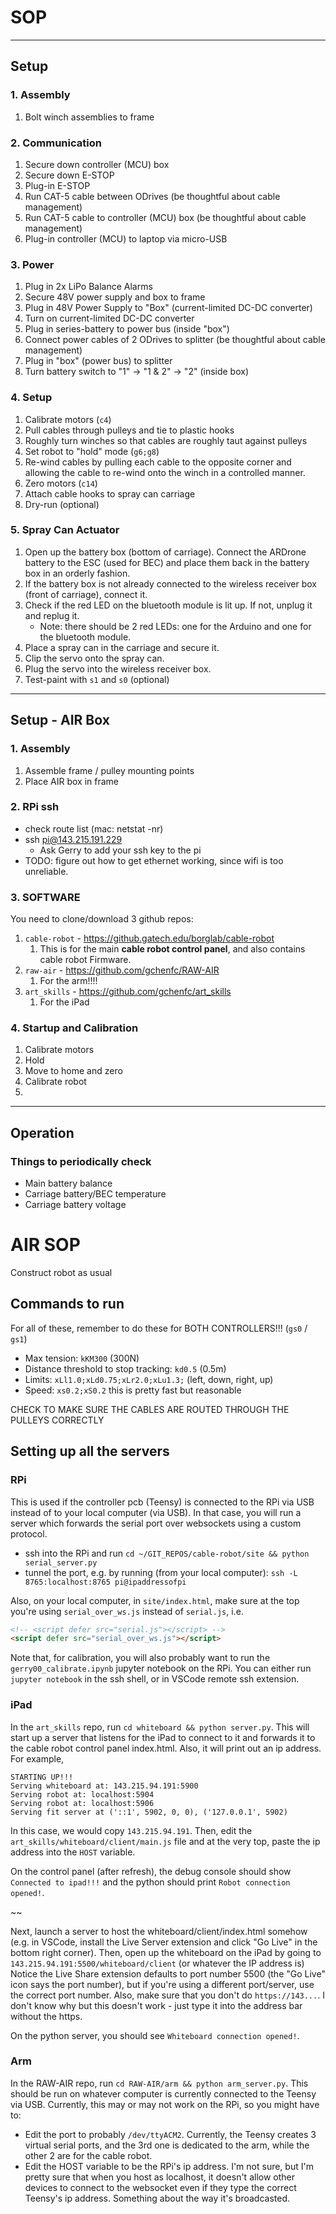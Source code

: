 # SOP

--------------------------------------------------------------------------------

## Setup

### 1. Assembly
1. Bolt winch assemblies to frame

### 2. Communication
1. Secure down controller (MCU) box
2. Secure down E-STOP
3. Plug-in E-STOP
4. Run CAT-5 cable between ODrives (be thoughtful about cable management)
5. Run CAT-5 cable to controller (MCU) box (be thoughtful about cable management)
6. Plug-in controller (MCU) to laptop via micro-USB

### 3. Power
1. Plug in 2x LiPo Balance Alarms
2. Secure 48V power supply and box to frame
3. Plug in 48V Power Supply to "Box" (current-limited DC-DC converter)
4. Turn on current-limited DC-DC converter
5. Plug in series-battery to power bus (inside "box")
6. Connect power cables of 2 ODrives to splitter (be thoughtful about cable management)
7. Plug in "box" (power bus) to splitter
8. Turn battery switch to "1" -> "1 & 2" -> "2" (inside box)

### 4. Setup
1. Calibrate motors (`c4`)
2. Pull cables through pulleys and tie to plastic hooks
3. Roughly turn winches so that cables are roughly taut against pulleys
4. Set robot to "hold" mode (`g6;g8`)
5. Re-wind cables by pulling each cable to the opposite corner and allowing the cable to re-wind onto the winch in a controlled manner.
6. Zero motors (`c14`)
7. Attach cable hooks to spray can carriage
8. Dry-run (optional)

### 5. Spray Can Actuator
1. Open up the battery box (bottom of carriage).  Connect the ARDrone battery to the ESC (used for BEC) and place them back in the battery box in an orderly fashion.
2. If the battery box is not already connected to the wireless receiver box (front of carriage), connect it.
3. Check if the red LED on the bluetooth module is lit up.  If not, unplug it and replug it.
   * Note: there should be 2 red LEDs: one for the Arduino and one for the bluetooth module.
4. Place a spray can in the carriage and secure it.
5. Clip the servo onto the spray can.
6. Plug the servo into the wireless receiver box.
7. Test-paint with `s1` and `s0` (optional)

--------------------------------------------------------------------------------

## Setup - AIR Box

### 1. Assembly
1. Assemble frame / pulley mounting points
2. Place AIR box in frame

### 2. RPi ssh
* check route list (mac: netstat -nr)
* ssh pi@143.215.191.229
  * Ask Gerry to add your ssh key to the pi
* TODO: figure out how to get ethernet working, since wifi is too unreliable.

### 3. SOFTWARE
You need to clone/download 3 github repos:
1. `cable-robot` - https://github.gatech.edu/borglab/cable-robot
   1. This is for the main **cable robot control panel**, and also contains cable robot Firmware.
2. `raw-air` - https://github.com/gchenfc/RAW-AIR
   1. For the arm!!!!
3. `art_skills` - https://github.com/gchenfc/art_skills
   1. For the iPad

### 4. Startup and Calibration
1. Calibrate motors
2. Hold
3. Move to home and zero
4. Calibrate robot
5. 

--------------------------------------------------------------------------------

## Operation

### Things to periodically check
* Main battery balance
* Carriage battery/BEC temperature
* Carriage battery voltage

# AIR SOP

Construct robot as usual

## Commands to run

For all of these, remember to do these for BOTH CONTROLLERS!!! (`gs0` / `gs1`)

* Max tension: `kKM300` (300N)
* Distance threshold to stop tracking: `kd0.5` (0.5m)
* Limits: `xLl1.0;xLd0.75;xLr2.0;xLu1.3;` (left, down, right, up)
* Speed: `xs0.2;xS0.2` this is pretty fast but reasonable

CHECK TO MAKE SURE THE CABLES ARE ROUTED THROUGH THE PULLEYS CORRECTLY

## Setting up all the servers
### RPi

This is used if the controller pcb (Teensy) is connected to the RPi via USB instead of to your local computer (via USB).  In that case, you will run a server which forwards the serial port over websockets using a custom protocol.

* ssh into the RPi and run `cd ~/GIT_REPOS/cable-robot/site && python serial_server.py`
* tunnel the port, e.g. by running (from your local computer): `ssh -L 8765:localhost:8765 pi@ipaddressofpi`

Also, on your local computer, in `site/index.html`, make sure at the top you're using `serial_over_ws.js` instead of `serial.js`, i.e.  
```html
<!-- <script defer src="serial.js"></script> -->
<script defer src="serial_over_ws.js"></script>
```

Note that, for calibration, you will also probably want to run the `gerry00_calibrate.ipynb` jupyter notebook on the RPi.  You can either run `jupyter notebook` in the ssh shell, or in VSCode remote ssh extension.

### iPad
In the `art_skills` repo, run `cd whiteboard && python server.py`.  This will start up a server that listens for the iPad to connect to it and forwards it to the cable robot control panel index.html.  Also, it will print out an ip address.  For example,
```
STARTING UP!!!
Serving whiteboard at: 143.215.94.191:5900
Serving robot at: localhost:5904
Serving robot at: localhost:5906
Serving fit server at ('::1', 5902, 0, 0), ('127.0.0.1', 5902)
```
In this case, we would copy `143.215.94.191`.  Then, edit the `art_skills/whiteboard/client/main.js` file and at the very top, paste the ip address into the `HOST` variable.

On the control panel (after refresh), the debug console should show `Connected to ipad!!!` and the python should print `Robot connection opened!`.

~~

Next, launch a server to host the whiteboard/client/index.html somehow (e.g. in VSCode, install the Live Server extension and click "Go Live" in the bottom right corner).  Then, open up the whiteboard on the iPad by going to `143.215.94.191:5500/whiteboard/client` (or whatever the IP address is)  Notice the Live Share extension defaults to port number 5500 (the "Go Live" icon says the port number), but if you're using a different port/server, use the correct port number.  Also, make sure that you don't do `https://143...`.  I don't know why but this doesn't work - just type it into the address bar without the https.

On the python server, you should see `Whiteboard connection opened!`.

### Arm
In the RAW-AIR repo, run `cd RAW-AIR/arm && python arm_server.py`.  This should be run on whatever computer is currently connected to the Teensy via USB.  Currently, this may or may not work on the RPi, so you might have to:
* Edit the port to probably `/dev/ttyACM2`.  Currently, the Teensy creates 3 virtual serial ports, and the 3rd one is dedicated to the arm, while the other 2 are for the cable robot.
* Edit the HOST variable to be the RPi's ip address.  I'm not sure, but I'm pretty sure that when you host as localhost, it doesn't allow other devices to connect to the websocket even if they type the correct Teensy's ip address.  Something about the way it's broadcasted.
